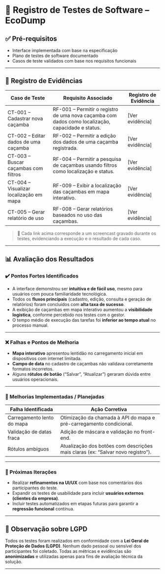 # 🧪 Registro de Testes de Software – EcoDump

## ✅ Pré-requisitos

- Interface implementada com base na especificação
- Plano de testes de software documentado
- Casos de teste validados com base nos requisitos funcionais

---

## 📂 Registro de Evidências

| Caso de Teste | Requisito Associado | Registro de Evidência |
|---------------|---------------------|------------------------|
| CT-001 – Cadastrar nova caçamba | RF-001 – Permitir o registro de uma nova caçamba com dados como localização, capacidade e status. | [Ver evidência]  |
| CT-002 – Editar dados de uma caçamba | RF-002 – Permitir a edição dos dados de uma caçamba registrada. | [Ver evidência] |
| CT-003 – Buscar caçambas com filtros | RF-004 – Permitir a pesquisa de caçambas usando filtros como localização e status. | [Ver evidência] |
| CT-004 – Visualizar localização em mapa | RF-009 – Exibir a localização das caçambas em mapa interativo. | [Ver evidência] |
| CT-005 – Gerar relatório de uso | RF-008 – Gerar relatórios baseados no uso das caçambas. |[Ver evidência] |

> 🎥 Cada link acima corresponde a um screencast gravado durante os testes, evidenciando a execução e o resultado de cada caso.

---

## 📊 Avaliação dos Resultados

### ✔️ Pontos Fortes Identificados

- A interface demonstrou ser **intuitiva e de fácil uso**, mesmo para usuários com pouca familiaridade tecnológica.
- Todos os **fluxos principais** (cadastro, edição, consulta e geração de relatórios) foram concluídos com **alta taxa de sucesso**.
- A exibição de caçambas em mapa interativo aumentou a **visibilidade logística**, conforme percebido nos testes com o gestor.
- O tempo médio de execução das tarefas foi **inferior ao tempo atual** no processo manual.

---

### ❌ Falhas e Pontos de Melhoria

- **Mapa interativo** apresentou lentidão no carregamento inicial em dispositivos com internet limitada.
- **Campo de data** no cadastro de caçambas não validava corretamente formatos incorretos.
- Alguns **rótulos de botão** (“Salvar”, “Atualizar”) geraram dúvida entre usuários operacionais.

---

### 🔧 Melhorias Implementadas / Planejadas

| Falha Identificada | Ação Corretiva |
|--------------------|----------------|
| Carregamento lento do mapa | Otimização da chamada à API do mapa e pré-carregamento condicional. |
| Validação de datas fraca | Adição de máscara e validação no front-end. |
| Rótulos ambíguos | Atualização dos botões com descrições mais claras (ex: “Salvar novo registro”). |

---

### 🔁 Próximas Iterações

- Realizar **refinamentos na UI/UX** com base nos comentários dos participantes do teste.
- Expandir os testes de usabilidade para incluir **usuários externos (clientes da empresa)**.
- Incluir testes automatizados em etapas futuras para garantir a **regressão funcional** contínua.

---

## 🔐 Observação sobre LGPD

Todos os testes foram realizados em conformidade com a **Lei Geral de Proteção de Dados (LGPD)**. Nenhum dado pessoal ou sensível dos participantes foi coletado. Todas as métricas e evidências são **anonimizadas** e utilizadas apenas para fins de avaliação técnica da solução.

---

